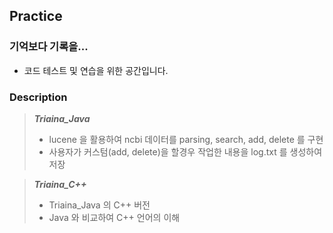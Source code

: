 ## Practice

### 기억보다 기록을...
- 코드 테스트 및 연습을 위한 공간입니다. 

### Description
> ***Triaina_Java***
> - lucene 을 활용하여  ncbi 데이터를 parsing, search, add, delete 를 구현
> - 사용자가 커스텀(add, delete)을 할경우 작업한 내용을 log.txt 를 생성하여 저장

> ***Triaina_C++***
> - Triaina_Java 의 C++ 버전
> - Java 와 비교하여 C++ 언어의 이해
